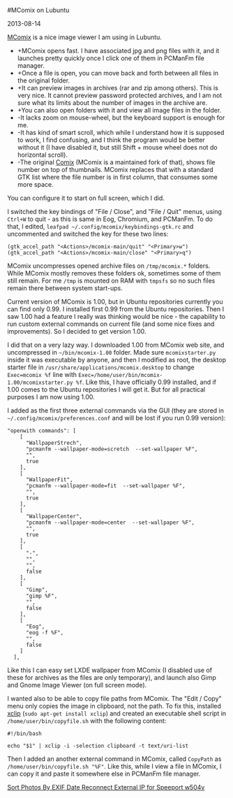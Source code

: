 #MComix on Lubuntu

2013-08-14

<!--- tags: linux -->

[MComix](http://sourceforge.net/p/mcomix/wiki/Home/) is a nice image viewer I am using in Lubuntu.

* +MComix opens fast. I have associated jpg and png files with it, and it launches pretty quickly once I click one of them in PCManFm file manager.
* +Once a file is open, you can move back and forth between all files in the original folder.
* +It can preview images in archives (rar and zip among others). This is very nice. It cannot preview password protected archives, and I am not sure what its limits about the number of images in the archive are.
* +You can also open folders with it and view all image files in the folder.
* -It lacks zoom on mouse-wheel, but the keyboard support is enough for me.
* -It has kind of smart scroll, which while I understand how it is supposed to work, I find confusing, and I think the program would be better without it (I have disabled it, but still Shift + mouse wheel does not do horizontal scroll).
* -The original [Comix](http://comix.sourceforge.net/) (MComix is a maintained fork of that), shows file number on top of thumbnails. MComix replaces that with a standard GTK list where the file number is in first column, that consumes some more space.

You can configure it to start on full screen, which I did.

I switched the key bindings of "File / Close", and "File / Quit" menus, using `Ctrl+W` to quit - as this is same in Eog, Chromium, and PCManFm. To do that, I edited, `leafpad ~/.config/mcomix/keybindings-gtk.rc` and uncommented and switched the key for these two lines:

```
(gtk_accel_path "<Actions>/mcomix-main/quit" "<Primary>w")
(gtk_accel_path "<Actions>/mcomix-main/close" "<Primary>q")
```

MComix uncompresses opened archive files on `/tmp/mcomix.*` folders. While MComix mostly removes these folders ok, sometimes some of them still remain. For me `/tmp` is mounted on RAM with `tmpsfs` so no such files remain there between system start-ups.

Current version of MComix is 1.00, but in Ubuntu repositories currently you can find only 0.99. I installed first 0.99 from the Ubuntu repositories. Then I saw 1.00 had a feature I really was thinking would be nice - the capability to run custom external commands on current file (and some nice fixes and improvements). So I decided to get version 1.00.

I did that on a very lazy way. I downloaded 1.00 from MComix web site, and uncompressed in `~/bin/mcomix-1.00` folder. Made sure `mcomixstarter.py` inside it was executable by anyone, and then I modified as root, the desktop starter file in `/usr/share/applications/mcomix.desktop` to change `Exec=mcomix %f` line with `Exec=/home/user/bin/mcomix-1.00/mcomixstarter.py %f`. Like this, I have officially 0.99 installed, and if 1.00 comes to the Ubuntu repositories I will get it. But for all practical purposes I am now using 1.00.

I added as the first three external commands via the GUI (they are stored in `~/.config/mcomix/preferences.conf` and will be lost if you run 0.99 version):

```
"openwith commands": [
    [
      "WallpaperStrech", 
      "pcmanfm --wallpaper-mode=scretch  --set-wallpaper %F", 
      "", 
      true
    ], 
    [
      "WallpaperFit", 
      "pcmanfm --wallpaper-mode=fit  --set-wallpaper %F", 
      "", 
      true
    ], 
    [
      "WallpaperCenter", 
      "pcmanfm --wallpaper-mode=center  --set-wallpaper %F", 
      "", 
      true
    ], 
    [
      "-", 
      "", 
      "", 
      false
    ], 
    [
      "Gimp", 
      "gimp %F", 
      "", 
      false
    ], 
    [
      "Eog", 
      "eog -f %F", 
      "", 
      false
    ]
  ], 
```

Like this I can easy set LXDE wallpaper from MComix (I disabled use of these for archives as the files are only temporary), and launch also Gimp and Gnome Image Viewer (on full screen mode).

I wanted also to be able to copy file paths from MComix. The "Edit / Copy" menu only copies the image in clipboard, not the path. To fix this, installed [xclip](http://askubuntu.com/questions/210413/what-is-the-command-line-equivalent-of-copying-a-file-to-clipboard) (`sudo apt-get install xclip`) and created an executable shell script in `/home/user/bin/copyfile.sh` with the following content:

```
#!/bin/bash

echo "$1" | xclip -i -selection clipboard -t text/uri-list
```

Then I added an another external command in MComix, called `CopyPath` as `/home/user/bin/copyfile.sh "%F"`. Like this, while I view a file in MComix, I can copy it and paste it somewhere else in PCManFm file manager.


<ins class='nfooter'><a id='fprev' href='#blog/2013/2013-08-20-Sort-Photos-By-EXIF-Date.md'>Sort Photos By EXIF Date</a> <a id='fnext' href='#blog/2013/2013-08-09-Reconnect-External-IP-for-Speeport-w504v.md'>Reconnect External IP for Speeport w504v</a></ins>
